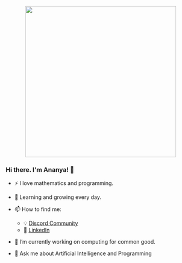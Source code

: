 <p align="center">
  <img src="https://media.giphy.com/media/NgurY1o4z080Jfoyzw/giphy.gif" width="400" height="400">
</p>


### Hi there. I'm Ananya! 👋

- :zap: I love mathematics and programming.
- 🌱 Learning and growing every day.
- 📫 How to find me: 
  - :bulb: [Discord Community](https://discord.gg/anaxkam)
  - :office: [LinkedIn](https://www.linkedin.com/in/ananyakamboj/)

- 🔭 I’m currently working on computing for common good.
- 💬 Ask me about Artificial Intelligence and Programming

